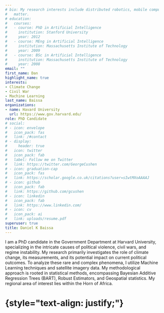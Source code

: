 ```yaml
---
# bio: My research interests include distributed robotics, mobile computing and programmable
#   matter.
# education:
#   courses:
#   - course: PhD in Artificial Intelligence
#     institution: Stanford University
#     year: 2012
#   - course: MEng in Artificial Intelligence
#     institution: Massachusetts Institute of Technology
#     year: 2009
#   - course: BSc in Artificial Intelligence
#     institution: Massachusetts Institute of Technology
#     year: 2008
email: ""
first_name: Dan
highlight_name: true
interests:
- Climate Change
- Civil War
- Machine Learning
last_name: Baissa
organizations:
- name: Havard University
  url: https://www.gov.harvard.edu/
role: PhD Candidate
# social:
# - icon: envelope
#   icon_pack: fas
#   link: /#contact
# - display:
#     header: true
#   icon: twitter
#   icon_pack: fab
#   label: Follow me on Twitter
#   link: https://twitter.com/GeorgeCushen
# - icon: graduation-cap
#   icon_pack: fas
#   link: https://scholar.google.co.uk/citations?user=sIwtMXoAAAAJ
# - icon: github
#   icon_pack: fab
#   link: https://github.com/gcushen
# - icon: linkedin
#   icon_pack: fab
#   link: https://www.linkedin.com/
# - icon: cv
#   icon_pack: ai
#   link: uploads/resume.pdf
superuser: true
title: Daniel K Baissa
---
```

I am a PhD candidate in the Government Department at Harvard University, specializing in the intricate causes of political violence, civil wars, and regime instability. My research primarily investigates the role of climate change, its measurements, and its potential impact on current political outcomes. To analyze these rare and complex phenomena, I utilize Machine Learning techniques and satellite imagery data. My methodological approach is rooted in statistical methods, encompassing Bayesian Additive Regression Trees (BART), Robust Estimators, and Geospatial statistics. My regional area of interest lies within the Horn of Africa.

# {style="text-align: justify;"}
